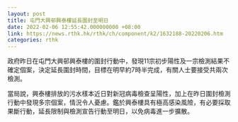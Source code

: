 ```yaml
---
layout: post
title: 屯門大興邨興泰樓延長圍封至明日
date: 2022-02-06 12:55:42.000000000 +08:00
link: https://news.rthk.hk/rthk/ch/component/k2/1632188-20220206.htm
categories: rthk
---
```


政府昨日在屯門大興邨興泰樓的圍封行動中，發現11宗初步陽性及一宗檢測結果不確定個案，決定延長圍封時間，目標在明早約7時半完成，有關人士要接受共兩次檢測。

當局說，興泰樓排放的污水樣本近日對新冠病毒檢查呈陽性，加上在昨日圍封檢測行動中發現多宗個案，情況令人憂慮。鑑於興泰樓具有極高感染風險，有必要採取果斷行動，延長限制與檢測宣告行動至明日，以免病毒進一步擴散。
